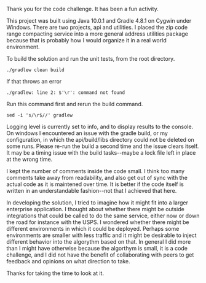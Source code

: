Thank you for the code challenge. It has been a fun activity.

This project was built using Java 10.0.1 and Gradle 4.8.1 on Cygwin under Windows. There are two projects, api and utilities. I placed the zip code range compacting service into a more general address utilities package because that is probably how I would organize it in a real world environment.

To build the solution and run the unit tests, from the root directory.

    ./gradlew clean build

If that throws an error

    ./gradlew: line 2: $'\r': command not found

Run this command first and rerun the build command.

    sed -i 's/\r$//' gradlew

Logging level is currently set to info, and to display results to the console. On windows I encountered an issue with the gradle build, or my configuration, in which the api/build/libs directory could not be deleted on some runs. Please re-run the build a second time and the issue clears itself. It may be a timing issue with the build tasks--maybe a lock file left in place at the wrong time.

I kept the number of comments inside the code small. I think too many comments take away from readability, and also get out of sync with the actual code as it is maintened over time. It is better if the code itself is written in an understandable fashion--not that I achieved that here.

In developing the solution, I tried to imagine how it might fit into a larger enterprise application. I thought about whether there might be outside integrations that could be called to do the same service, either now or down the road for instance with the USPS. I wondered whether there might be different environments in which it could be deployed. Perhaps some environments are smaller with less traffic and it might be desirable to inject different behavior into the algorythm based on that. In general I did more than I might have otherwise because the algorthym is small, it is a code challenge, and I did not have the benefit of collaborating with peers to get feedback and opinions on what direction to take.

Thanks for taking the time to look at it.

